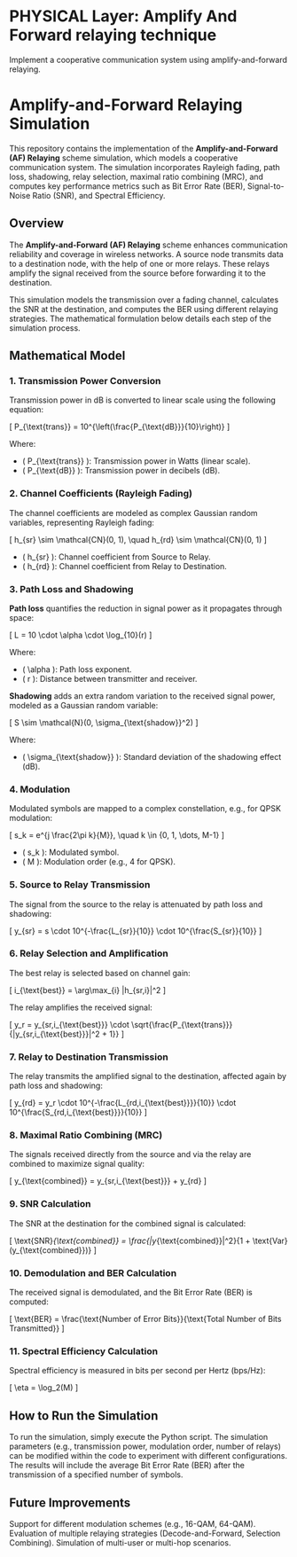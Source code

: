 # PHYSICAL Layer: Amplify And Forward relaying technique
Implement a cooperative communication system using amplify-and-forward relaying.

# Amplify-and-Forward Relaying Simulation

This repository contains the implementation of the **Amplify-and-Forward (AF) Relaying** scheme simulation, which models a cooperative communication system. The simulation incorporates Rayleigh fading, path loss, shadowing, relay selection, maximal ratio combining (MRC), and computes key performance metrics such as Bit Error Rate (BER), Signal-to-Noise Ratio (SNR), and Spectral Efficiency.

## Overview

The **Amplify-and-Forward (AF) Relaying** scheme enhances communication reliability and coverage in wireless networks. A source node transmits data to a destination node, with the help of one or more relays. These relays amplify the signal received from the source before forwarding it to the destination. 

This simulation models the transmission over a fading channel, calculates the SNR at the destination, and computes the BER using different relaying strategies. The mathematical formulation below details each step of the simulation process.

## Mathematical Model

### 1. Transmission Power Conversion

Transmission power in dB is converted to linear scale using the following equation:

\[
P_{\text{trans}} = 10^{\left(\frac{P_{\text{dB}}}{10}\right)}
\]

Where:
- \( P_{\text{trans}} \): Transmission power in Watts (linear scale).
- \( P_{\text{dB}} \): Transmission power in decibels (dB).

### 2. Channel Coefficients (Rayleigh Fading)

The channel coefficients are modeled as complex Gaussian random variables, representing Rayleigh fading:

\[
h_{sr} \sim \mathcal{CN}(0, 1), \quad h_{rd} \sim \mathcal{CN}(0, 1)
\]

- \( h_{sr} \): Channel coefficient from Source to Relay.
- \( h_{rd} \): Channel coefficient from Relay to Destination.

### 3. Path Loss and Shadowing

**Path loss** quantifies the reduction in signal power as it propagates through space:

\[
L = 10 \cdot \alpha \cdot \log_{10}(r)
\]

Where:
- \( \alpha \): Path loss exponent.
- \( r \): Distance between transmitter and receiver.

**Shadowing** adds an extra random variation to the received signal power, modeled as a Gaussian random variable:

\[
S \sim \mathcal{N}(0, \sigma_{\text{shadow}}^2)
\]

Where:
- \( \sigma_{\text{shadow}} \): Standard deviation of the shadowing effect (dB).

### 4. Modulation

Modulated symbols are mapped to a complex constellation, e.g., for QPSK modulation:

\[
s_k = e^{j \frac{2\pi k}{M}}, \quad k \in \{0, 1, \dots, M-1\}
\]

- \( s_k \): Modulated symbol.
- \( M \): Modulation order (e.g., 4 for QPSK).

### 5. Source to Relay Transmission

The signal from the source to the relay is attenuated by path loss and shadowing:

\[
y_{sr} = s \cdot 10^{-\frac{L_{sr}}{10}} \cdot 10^{\frac{S_{sr}}{10}}
\]

### 6. Relay Selection and Amplification

The best relay is selected based on channel gain:

\[
i_{\text{best}} = \arg\max_{i} |h_{sr,i}|^2
\]

The relay amplifies the received signal:

\[
y_r = y_{sr,i_{\text{best}}} \cdot \sqrt{\frac{P_{\text{trans}}}{|y_{sr,i_{\text{best}}}|^2 + 1}}
\]

### 7. Relay to Destination Transmission

The relay transmits the amplified signal to the destination, affected again by path loss and shadowing:

\[
y_{rd} = y_r \cdot 10^{-\frac{L_{rd,i_{\text{best}}}}{10}} \cdot 10^{\frac{S_{rd,i_{\text{best}}}}{10}}
\]

### 8. Maximal Ratio Combining (MRC)

The signals received directly from the source and via the relay are combined to maximize signal quality:

\[
y_{\text{combined}} = y_{sr,i_{\text{best}}} + y_{rd}
\]

### 9. SNR Calculation

The SNR at the destination for the combined signal is calculated:

\[
\text{SNR}_{\text{combined}} = \frac{|y_{\text{combined}}|^2}{1 + \text{Var}(y_{\text{combined}})}
\]

### 10. Demodulation and BER Calculation

The received signal is demodulated, and the Bit Error Rate (BER) is computed:

\[
\text{BER} = \frac{\text{Number of Error Bits}}{\text{Total Number of Bits Transmitted}}
\]

### 11. Spectral Efficiency Calculation

Spectral efficiency is measured in bits per second per Hertz (bps/Hz):

\[
\eta = \log_2(M)
\]

## How to Run the Simulation
To run the simulation, simply execute the Python script. The simulation parameters (e.g., transmission power, modulation order, number of relays) can be modified within the code to experiment with different configurations. The results will include the average Bit Error Rate (BER) after the transmission of a specified number of symbols.

## Future Improvements
Support for different modulation schemes (e.g., 16-QAM, 64-QAM).
Evaluation of multiple relaying strategies (Decode-and-Forward, Selection Combining).
Simulation of multi-user or multi-hop scenarios.

